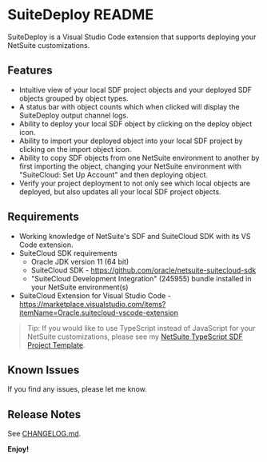# SuiteDeploy README

SuiteDeploy is a Visual Studio Code extension that supports deploying your NetSuite customizations.

## Features
- Intuitive view of your local SDF project objects and your deployed SDF objects grouped by object types.
- A status bar with object counts which when clicked will display the SuiteDeploy output channel logs.
- Ability to deploy your local SDF object by clicking on the deploy object icon.
- Ability to import your deployed object into your local SDF project by clicking on the import object icon.
- Ability to copy SDF objects from one NetSuite environment to another by first importing the object, changing your NetSuite environment with "SuiteCloud: Set Up Account" and then deploying object.
- Verify your project deployment to not only see which local objects are deployed, but also updates all your local SDF project objects.

## Requirements
- Working knowledge of NetSuite's SDF and SuiteCloud SDK with its VS Code extension.
- SuiteCloud SDK requirements
  - Oracle JDK version 11 (64 bit)
  - SuiteCloud SDK - https://github.com/oracle/netsuite-suitecloud-sdk
  - "SuiteCloud Development Integration" (245955) bundle installed in your NetSuite environment(s)
- SuiteCloud Extension for Visual Studio Code - https://marketplace.visualstudio.com/items?itemName=Oracle.suitecloud-vscode-extension

> Tip: If you would like to use TypeScript instead of JavaScript for your NetSuite customizations, please see my [NetSuite TypeScript SDF Project Template](https://github.com/mattplant/netsuite-typescript-sdf).

## Known Issues

If you find any issues, please let me know.

## Release Notes

See [CHANGELOG.md](CHANGELOG.md).

**Enjoy!**